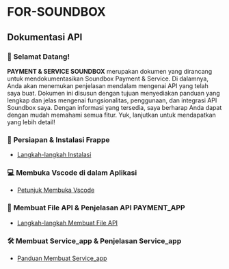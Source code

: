 # **FOR-SOUNDBOX** 

## **Dokumentasi API**

### 🎉 **Selamat Datang!**
**PAYMENT & SERVICE SOUNDBOX** merupakan dokumen yang dirancang untuk mendokumentasikan Soundbox Payment & Service. Di dalamnya, Anda akan menemukan penjelasan mendalam mengenai API yang telah saya buat. Dokumen ini disusun dengan tujuan menyediakan panduan yang lengkap dan jelas mengenai fungsionalitas, penggunaan, dan integrasi API Soundbox saya. Dengan informasi yang tersedia, saya berharap Anda dapat dengan mudah memahami semua fitur. Yuk, lanjutkan untuk mendapatkan yang lebih detail!


### 🔧 **Persiapan & Instalasi Frappe**
* [Langkah-langkah Instalasi](https://github.com/KenkenOC/FOR-SOUNDBOX/tree/main/Set%20Up%20Frappe)

### 💻 **Membuka Vscode di dalam Aplikasi**
* [Petunjuk Membuka Vscode](https://github.com/KenkenOC/FOR-SOUNDBOX/tree/main/Membuka%20Vscode%20ke%20dalam%20Apps)

### 📝 **Membuat File API & Penjelasan API PAYMENT_APP**
* [Langkah-langkah Membuat File API](https://github.com/KenkenOC/FOR-SOUNDBOX/tree/main/Membuat%20file%20API%20dan%20Penjelasan%20mengenai%20API%20Payment_app)

### 🛠️ **Membuat Service_app & Penjelasan Service_app**
* [Panduan Membuat Service_app](https://github.com/KenkenOC/FOR-SOUNDBOX/tree/main/Membuat%20SERVICE_APP%20dan%20Penjelasan%20Mengenai%20API%20Service_app)
